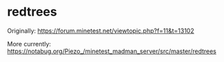# redtrees

Originally: https://forum.minetest.net/viewtopic.php?f=11&t=13102

More currently: https://notabug.org/Piezo_/minetest_madman_server/src/master/redtrees
